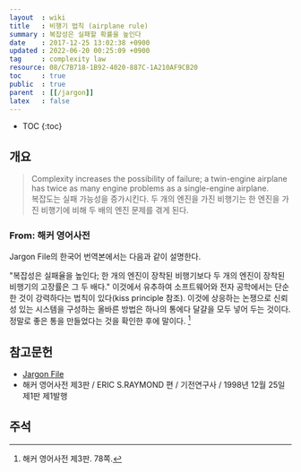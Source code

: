 ```yaml
---
layout  : wiki
title   : 비행기 법칙 (airplane rule)
summary : 복잡성은 실패할 확률을 높인다
date    : 2017-12-25 13:02:38 +0900
updated : 2022-06-20 00:25:09 +0900
tag     : complexity law
resource: 08/C7B718-1B92-4020-887C-1A210AF9CB20
toc     : true
public  : true
parent  : [[/jargon]]
latex   : false
---
```

* TOC
{:toc}

## 개요

> Complexity increases the possibility of failure; a twin-engine airplane has twice as many engine problems as a single-engine airplane.  
복잡도는 실패 가능성을 증가시킨다. 두 개의 엔진을 가진 비행기는 한 엔진을 가진 비행기에 비해 두 배의 엔진 문제를 겪게 된다.

### From: 해커 영어사전

Jargon File의 한국어 번역본에서는 다음과 같이 설명한다.

>
"복잡성은 실패율을 높인다; 한 개의 엔진이 장착된 비행기보다 두 개의 엔진이 장착된 비행기의 고장률은 그 두 배다."
이것에서 유추하여 소프트웨어와 전자 공학에서는 단순한 것이 강력하다는 법칙이 있다(kiss principle 참조).
이것에 상응하는 논쟁으로 신뢰성 있는 시스템을 구성하는 올바른 방법은 하나의 통에다 달걀을 모두 넣어 두는 것이다.
정말로 좋은 통을 만들었다는 것을 확인한 후에 말이다.
[^jargon-kor-78]

## 참고문헌

- [Jargon File](http://catb.org/jargon/html/A/airplane-rule.html )
- 해커 영어사전 제3판 / ERIC S.RAYMOND 편 / 기전연구사 / 1998년 12월 25일 제1판 제1발행

## 주석

[^jargon-kor-78]: 해커 영어사전 제3판. 78쪽.

